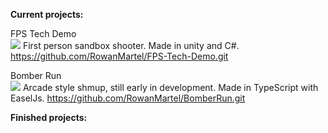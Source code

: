 __Current projects:__

FPS Tech Demo<br>
![](https://cdn.discordapp.com/attachments/1084588666095157392/1084588714824581250/fps.png)
First person sandbox shooter. Made in unity and C#.
https://github.com/RowanMartel/FPS-Tech-Demo.git

Bomber Run<br>
![](https://cdn.discordapp.com/attachments/1084588666095157392/1084592068069953616/image.png)
Arcade style shmup, still early in development. Made in TypeScript with EaselJs.
https://github.com/RowanMartel/BomberRun.git

__Finished projects:__
